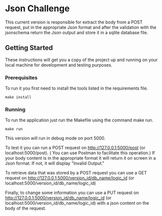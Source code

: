 # Json Challenge

This current version is responsible for extract the body from a POST request, put in the appropriate Json format and after the validation with the jsonschema return the Json output and store it in a sqlite database file.

## Getting Started

These instructions will get you a copy of the project up and running on your local machine for development and testing purposes.

### Prerequisites

To run it you first need to install the tools listed in the requirements file.

```
make install
```

### Running

To run the application just run the Makefile using the command make run.

```
make run
```

This version will run in debug mode on port 5000.

To test it you can run a POST request on http://127.0.0.1:5000/post (or localhost:5000/post). ( You can use Postman to facilitate this operation.)
If your body content is in the appropriate format it will return it on screen in a Json format.
If not, it will display "Invalid Output."

To retrieve data that was stored by a POST request you can use a GET request on http://127.0.0.1:5000/version_id/db_name/logic_id (or localhost:5000/version_id/db_name/logic_id)

Finally, to change some information you can use a PUT request on http://127.0.0.1:5000/version_id/db_name/logic_id (or localhost:5000/version_id/db_name/logic_id) with a json content on the body of the request.
